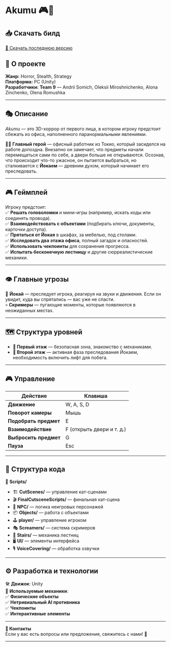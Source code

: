 
# **Akumu** 🎮👻  

## 📥 Скачать билд  
[🔗 Скачать последнюю версию](https://drive.google.com/drive/folders/16N9QLQ1qZ8O_G6LXB7rNMuhoB-C6ZtD-?usp=drive_link)  

## 📌 О проекте  
**Жанр:** Horror, Stealth, Strategy  
**Платформа:** PC (Unity)  
**Разработчики:** **Team 9** — Andrii Somich, Oleksii Miroshnichenko, Alona Zinchenko, Olena Romushka  

---

## 🎭 Описание  
*Akumu* — это 3D-хоррор от первого лица, в котором игроку предстоит сбежать из офиса, наполненного паранормальными явлениями.  

👨‍💼 **Главный герой** — офисный работник из Токио, который засиделся на работе допоздна. Внезапно он замечает, что предметы начали перемещаться сами по себе, а двери больше не открываются. Осознав, что происходит что-то ужасное, он пытается выбраться, но сталкивается с **Йокаем** — древним духом, который начинает его преследовать.  

---

## 🎮 Геймплей  
Игроку предстоит:  
✅ **Решать головоломки** и мини-игры (например, искать коды или соединять провода).  
✅ **Взаимодействовать с объектами** (подбирать ключи, документы, карточки доступа).  
✅ **Прятаться от Йокая** в шкафах, за мебелью, под столами.  
✅ **Исследовать два этажа офиса**, полный загадок и опасностей.  
✅ **Использовать чекпоинты** для сохранения прогресса.  
✅ **Испытать бесконечную лестницу** и другие сюрреалистические механики.  

---

## 👁️ Главные угрозы  
👻 **Йокай** — преследует игрока, реагируя на звуки и движения. Если он увидит, куда вы спрятались — вас уже не спасти.  
💀 **Скримеры** — пугающие моменты, которые появляются в неожиданных местах.  

---

## 🗺️ Структура уровней  
- **🏢 Первый этаж** — безопасная зона, знакомство с механиками.  
- **🔦 Второй этаж** — активная фаза преследования Йокаем, необходимость включить лифт для побега.  

---

## 🎮 Управление  
| Действие                | Клавиша |
|-------------------------|---------|
| **Движение**           | W, A, S, D |
| **Поворот камеры**     | Мышь |
| **Подобрать предмет**  | E |
| **Взаимодействие**     | F (открыть двери и т. д.) |
| **Выбросить предмет**  | G |
| **Пауза**              | Esc |

---

## 📁 Структура кода  
📂 **Scripts/**  
- 🏗️ **CutScenes/** — управление кат-сценами  
- 🎬 **FinalCutsceneScripts/** — финальная кат-сцена  
- 🤖 **NPC/** — логика неигровых персонажей  
- 📦 **Objects/** — работа с объектами  
- 🕹️ **player/** — управление игроком  
- 🎭 **Screamers/** — система скримеров  
- 🏃 **Stairs/** — механика лестниц  
- 🖥️ **UI/** — элементы интерфейса  
- 🎙️ **VoiceCovering/** — обработка озвучки  

---

## ⚙️ Разработка и технологии  
🛠 **Движок**: Unity  
🚀 **Используемые механики**:  
✅ **Физические объекты**  
✅ **Нетривиальный AI противника**  
✅ **Чекпоинты**  
✅ **Интерактивные элементы**  

---

**📢 Контакты**  
Если у вас есть вопросы или предложения, свяжитесь с нами! 📩  

---

